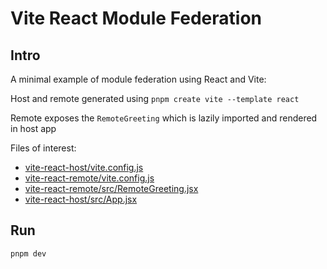 # Vite React Module Federation

## Intro

A minimal example of module federation using React and Vite:

Host and remote generated using `pnpm create vite --template react`

Remote exposes the `RemoteGreeting` which is lazily imported and rendered in host app

Files of interest:

- [vite-react-host/vite.config.js](vite-react-host/vite.config.js#L12)
- [vite-react-remote/vite.config.js](vite-react-remote/vite.config.js#L12)
- [vite-react-remote/src/RemoteGreeting.jsx](vite-react-remote/src/RemoteGreeting.jsx)
- [vite-react-host/src/App.jsx](vite-react-host/src/App.jsx#L6)

## Run

`pnpm dev`
